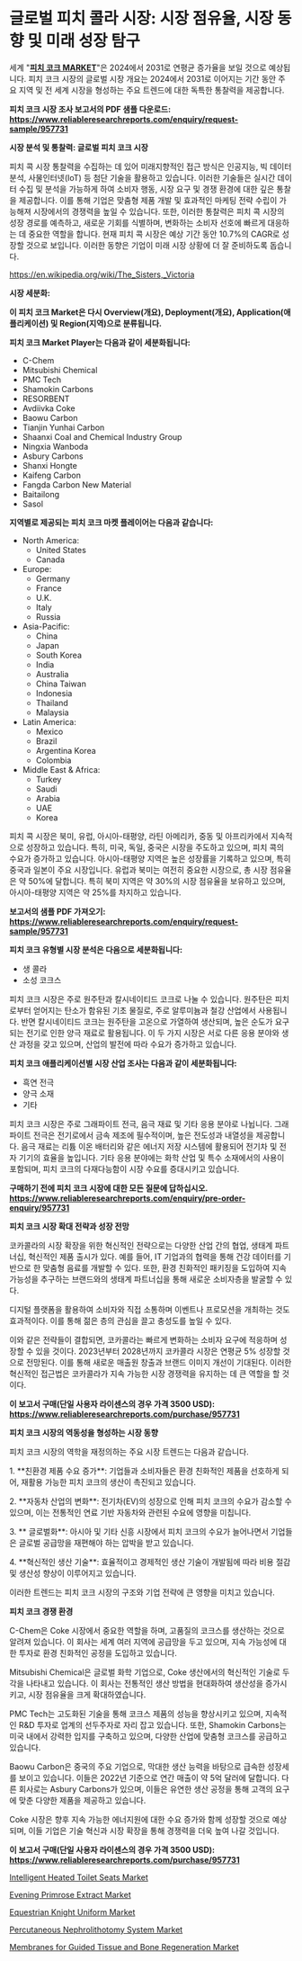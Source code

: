 <p><h1>글로벌 피치 콜라 시장: 시장 점유율, 시장 동향 및 미래 성장 탐구</h1></p><p>세계 "<strong><a href="https://www.reliableresearchreports.com/pitch-coke-r957731?utm_campaign=105&utm_medium=8&utm_source=Github&utm_content=ia&utm_term=28092024&utm_id=pitch-coke">피치 코크 MARKET</a></strong>"은 2024에서 2031로 연평균 증가율을 보일 것으로 예상됩니다. 피치 코크 시장의 글로벌 시장 개요는 2024에서 2031로 이어지는 기간 동안 주요 지역 및 전 세계 시장을 형성하는 주요 트렌드에 대한 독특한 통찰력을 제공합니다.</p>
<p><strong>피치 코크 시장 조사 보고서의 PDF 샘플 다운로드: <a href="https://www.reliableresearchreports.com/enquiry/request-sample/957731?utm_campaign=105&utm_medium=8&utm_source=Github&utm_content=ia&utm_term=28092024&utm_id=pitch-coke">https://www.reliableresearchreports.com/enquiry/request-sample/957731</a></strong></p>
<p><strong>시장 분석 및 통찰력: 글로벌 피치 코크 시장</strong></p>
<p><p>피치 콕 시장 통찰력을 수집하는 데 있어 미래지향적인 접근 방식은 인공지능, 빅 데이터 분석, 사물인터넷(IoT) 등 첨단 기술을 활용하고 있습니다. 이러한 기술들은 실시간 데이터 수집 및 분석을 가능하게 하여 소비자 행동, 시장 요구 및 경쟁 환경에 대한 깊은 통찰을 제공합니다. 이를 통해 기업은 맞춤형 제품 개발 및 효과적인 마케팅 전략 수립이 가능해져 시장에서의 경쟁력을 높일 수 있습니다. 또한, 이러한 통찰력은 피치 콕 시장의 성장 경로를 예측하고, 새로운 기회를 식별하며, 변화하는 소비자 선호에 빠르게 대응하는 데 중요한 역할을 합니다. 현재 피치 콕 시장은 예상 기간 동안 10.7%의 CAGR로 성장할 것으로 보입니다. 이러한 동향은 기업이 미래 시장 상황에 더 잘 준비하도록 돕습니다.</p></p>
<p><a href="%7CAUTHORITHY_DOMAIN_URL%7C?utm_campaign=105&utm_medium=8&utm_source=Github&utm_content=ia&utm_term=28092024&utm_id=pitch-coke">https://en.wikipedia.org/wiki/The_Sisters,_Victoria</a></p>
<p><strong>시장 세분화:</strong></p>
<p><strong>이 피치 코크 Market은 다시 Overview(개요), Deployment(개요), Application(애플리케이션) 및 Region(지역)으로 분류됩니다.</strong></p>
<p><strong>피치 코크 Market Player는 다음과 같이 세분화됩니다:</strong></p>
<p><ul><li>C-Chem</li><li>Mitsubishi Chemical</li><li>PMC Tech</li><li>Shamokin Carbons</li><li>RESORBENT</li><li>Avdiivka Coke</li><li>Baowu Carbon</li><li>Tianjin Yunhai Carbon</li><li>Shaanxi Coal and Chemical Industry Group</li><li>Ningxia Wanboda</li><li>Asbury Carbons</li><li>Shanxi Hongte</li><li>Kaifeng Carbon</li><li>Fangda Carbon New Material</li><li>Baitailong</li><li>Sasol</li></ul></p>
<p><strong>지역별로 제공되는 피치 코크 마켓 플레이어는 다음과 같습니다:</strong></p>
<p><ul>
    <li>
        North America:
        <ul>
            <li>United States</li>
            <li>Canada</li>
        </ul>
    </li>
    <li>
        Europe:
        <ul>
            <li>Germany</li>
            <li>France</li>
            <li>U.K.</li>
            <li>Italy</li>
            <li>Russia</li>
        </ul>
    </li>
    <li>
        Asia-Pacific:
        <ul>
            <li>China</li>
            <li>Japan</li>
            <li>South Korea</li>
            <li>India</li>
            <li>Australia</li>
            <li>China Taiwan</li>
            <li>Indonesia</li>
            <li>Thailand</li>
            <li>Malaysia</li>
        </ul>
    </li>
    <li>
        Latin America:
        <ul>
            <li>Mexico</li>
            <li>Brazil</li>
            <li>Argentina Korea</li>
            <li>Colombia</li>
        </ul>
    </li>
    <li>
        Middle East & Africa:
        <ul>
            <li>Turkey</li>
            <li>Saudi</li>
            <li>Arabia</li>
            <li>UAE</li>
            <li>Korea</li>
        </ul>
    </li>
    </ul></p>
<p><p>피치 콕 시장은 북미, 유럽, 아시아-태평양, 라틴 아메리카, 중동 및 아프리카에서 지속적으로 성장하고 있습니다. 특히, 미국, 독일, 중국은 시장을 주도하고 있으며, 피치 콕의 수요가 증가하고 있습니다. 아시아-태평양 지역은 높은 성장률을 기록하고 있으며, 특히 중국과 일본이 주요 시장입니다. 유럽과 북미는 여전히 중요한 시장으로, 총 시장 점유율은 약 50%에 달합니다. 특히 북미 지역은 약 30%의 시장 점유율을 보유하고 있으며, 아시아-태평양 지역은 약 25%를 차지하고 있습니다.</p></p>
<p><strong>보고서의 샘플 PDF 가져오기: <a href="https://www.reliableresearchreports.com/enquiry/request-sample/957731?utm_campaign=105&utm_medium=8&utm_source=Github&utm_content=ia&utm_term=28092024&utm_id=pitch-coke">https://www.reliableresearchreports.com/enquiry/request-sample/957731</a></strong></p>
<p><strong>피치 코크 유형별 시장 분석은 다음으로 세분화됩니다:</strong></p>
<p><ul><li>생 콜라</li><li>소성 코크스</li></ul></p>
<p><p>피치 코크 시장은 주로 원주탄과 칼시네이티드 코크로 나눌 수 있습니다. 원주탄은 피치로부터 얻어지는 탄소가 함유된 기초 물질로, 주로 알루미늄과 철강 산업에서 사용됩니다. 반면 칼시네이티드 코크는 원주탄을 고온으로 가열하여 생산되며, 높은 순도가 요구되는 전기로 인한 양극 재료로 활용됩니다. 이 두 가지 시장은 서로 다른 응용 분야와 생산 과정을 갖고 있으며, 산업의 발전에 따라 수요가 증가하고 있습니다.</p></p>
<p><strong>피치 코크 애플리케이션별 시장 산업 조사는 다음과 같이 세분화됩니다:</strong></p>
<p><ul><li>흑연 전극</li><li>양극 소재</li><li>기타</li></ul></p>
<p><p>피치 코크 시장은 주로 그래파이트 전극, 음극 재료 및 기타 응용 분야로 나뉩니다. 그래파이트 전극은 전기로에서 금속 제조에 필수적이며, 높은 전도성과 내열성을 제공합니다. 음극 재료는 리튬 이온 배터리와 같은 에너지 저장 시스템에 활용되어 전기차 및 전자 기기의 효율을 높입니다. 기타 응용 분야에는 화학 산업 및 특수 소재에서의 사용이 포함되며, 피치 코크의 다재다능함이 시장 수요를 증대시키고 있습니다.</p></p>
<p><strong>구매하기 전에 피치 코크 시장에 대한 모든 질문에 답하십시오. <a href="https://www.reliableresearchreports.com/enquiry/pre-order-enquiry/957731?utm_campaign=105&utm_medium=8&utm_source=Github&utm_content=ia&utm_term=28092024&utm_id=pitch-coke">https://www.reliableresearchreports.com/enquiry/pre-order-enquiry/957731</a></strong></p>
<p><strong>피치 코크 시장 확대 전략과 성장 전망</strong></p>
<p><p>코카콜라의 시장 확장을 위한 혁신적인 전략으로는 다양한 산업 간의 협업, 생태계 파트너십, 혁신적인 제품 출시가 있다. 예를 들어, IT 기업과의 협력을 통해 건강 데이터를 기반으로 한 맞춤형 음료를 개발할 수 있다. 또한, 환경 친화적인 패키징을 도입하여 지속 가능성을 추구하는 브랜드와의 생태계 파트너십을 통해 새로운 소비자층을 발굴할 수 있다. </p><p>디지털 플랫폼을 활용하여 소비자와 직접 소통하며 이벤트나 프로모션을 개최하는 것도 효과적이다. 이를 통해 젊은 층의 관심을 끌고 충성도를 높일 수 있다. </p><p>이와 같은 전략들이 결합되면, 코카콜라는 빠르게 변화하는 소비자 요구에 적응하며 성장할 수 있을 것이다. 2023년부터 2028년까지 코카콜라 시장은 연평균 5% 성장할 것으로 전망된다. 이를 통해 새로운 매출원 창출과 브랜드 이미지 개선이 기대된다. 이러한 혁신적인 접근법은 코카콜라가 지속 가능한 시장 경쟁력을 유지하는 데 큰 역할을 할 것이다.</p></p>
<p><strong>이 보고서 구매(단일 사용자 라이센스의 경우 가격 3500 USD): <a href="https://www.reliableresearchreports.com/purchase/957731?utm_campaign=105&utm_medium=8&utm_source=Github&utm_content=ia&utm_term=28092024&utm_id=pitch-coke">https://www.reliableresearchreports.com/purchase/957731</a></strong></p>
<p><strong>피치 코크 시장의 역동성을 형성하는 시장 동향</strong></p>
<p><p>피치 코크 시장의 역학을 재정의하는 주요 시장 트렌드는 다음과 같습니다.</p><p>1. **친환경 제품 수요 증가**: 기업들과 소비자들은 환경 친화적인 제품을 선호하게 되어, 재활용 가능한 피치 코크의 생산이 촉진되고 있습니다.</p><p>2. **자동차 산업의 변화**: 전기차(EV)의 성장으로 인해 피치 코크의 수요가 감소할 수 있으며, 이는 전통적인 연료 기반 자동차와 관련된 수요에 영향을 미칩니다.</p><p>3. ** 글로벌화**: 아시아 및 기타 신흥 시장에서 피치 코크의 수요가 늘어나면서 기업들은 글로벌 공급망을 재편해야 하는 압박을 받고 있습니다.</p><p>4. **혁신적인 생산 기술**: 효율적이고 경제적인 생산 기술이 개발됨에 따라 비용 절감 및 생산성 향상이 이루어지고 있습니다.</p><p>이러한 트렌드는 피치 코크 시장의 구조와 기업 전략에 큰 영향을 미치고 있습니다.</p></p>
<p><strong>피치 코크 경쟁 환경</strong></p>
<p><p>C-Chem은 Coke 시장에서 중요한 역할을 하며, 고품질의 코크스를 생산하는 것으로 알려져 있습니다. 이 회사는 세계 여러 지역에 공급망을 두고 있으며, 지속 가능성에 대한 투자로 환경 친화적인 공정을 도입하고 있습니다.</p><p>Mitsubishi Chemical은 글로벌 화학 기업으로, Coke 생산에서의 혁신적인 기술로 두각을 나타내고 있습니다. 이 회사는 전통적인 생산 방법을 현대화하여 생산성을 증가시키고, 시장 점유율을 크게 확대하였습니다.</p><p>PMC Tech는 고도화된 기술을 통해 코크스 제품의 성능을 향상시키고 있으며, 지속적인 R&D 투자로 업계의 선두주자로 자리 잡고 있습니다. 또한, Shamokin Carbons는 미국 내에서 강력한 입지를 구축하고 있으며, 다양한 산업에 맞춤형 코크스를 공급하고 있습니다.</p><p>Baowu Carbon은 중국의 주요 기업으로, 막대한 생산 능력을 바탕으로 급속한 성장세를 보이고 있습니다. 이들은 2022년 기준으로 연간 매출이 약 5억 달러에 달합니다. 다른 회사로는 Asbury Carbons가 있으며, 이들은 유연한 생산 공정을 통해 고객의 요구에 맞춘 다양한 제품을 제공하고 있습니다.</p><p>Coke 시장은 향후 지속 가능한 에너지원에 대한 수요 증가와 함께 성장할 것으로 예상되며, 이들 기업은 기술 혁신과 시장 확장을 통해 경쟁력을 더욱 높여 나갈 것입니다.</p></p>
<p><strong>이 보고서 구매(단일 사용자 라이센스의 경우 가격 3500 USD): <a href="https://www.reliableresearchreports.com/purchase/957731?utm_campaign=105&utm_medium=8&utm_source=Github&utm_content=ia&utm_term=28092024&utm_id=pitch-coke">https://www.reliableresearchreports.com/purchase/957731</a></strong></p>
<p><p><a href="https://issuu.com/reportprime-2/docs/intelligent-heated-toilet-seats-mar_779869a8d3fa45?utm_campaign=105&utm_medium=8&utm_source=Github&utm_content=ia&utm_term=28092024&utm_id=pitch-coke">Intelligent Heated Toilet Seats Market</a></p><p><a href="https://www.linkedin.com/pulse/evening-primrose-extract-market-outlook-share-analysis-139jf?utm_campaign=105&utm_medium=8&utm_source=Github&utm_content=ia&utm_term=28092024&utm_id=pitch-coke">Evening Primrose Extract Market</a></p><p><a href="https://issuu.com/reportprime-2/docs/equestrian-knight-uniform-market-si_fabbac92b2b891?utm_campaign=105&utm_medium=8&utm_source=Github&utm_content=ia&utm_term=28092024&utm_id=pitch-coke">Equestrian Knight Uniform Market</a></p><p><a href="https://github.com/RoseBoyd475/Market-Research-Report-List-1/blob/main/percutaneous-nephrolithotomy-system-market.md?utm_campaign=105&utm_medium=8&utm_source=Github&utm_content=ia&utm_term=28092024&utm_id=pitch-coke">Percutaneous Nephrolithotomy System Market</a></p><p><a href="https://github.com/JamesCox407/Market-Research-Report-List-1/blob/main/membranes-for-guided-tissue-and-bone-regeneration-market.md?utm_campaign=105&utm_medium=8&utm_source=Github&utm_content=ia&utm_term=28092024&utm_id=pitch-coke">Membranes for Guided Tissue and Bone Regeneration Market</a></p></p>